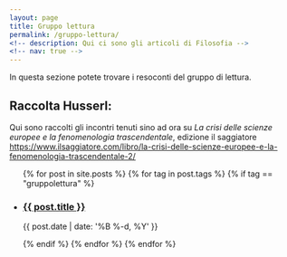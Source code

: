 ```yaml
---
layout: page
title: Gruppo lettura
permalink: /gruppo-lettura/
<!-- description: Qui ci sono gli articoli di Filosofia -->
<!-- nav: true -->
---
```



In questa sezione potete trovare i resoconti del gruppo di lettura.

## Raccolta Husserl:

Qui sono raccolti gli incontri tenuti sino ad ora su _La crisi delle scienze europee e la fenomenologia trascendentale_, edizione il saggiatore https://www.ilsaggiatore.com/libro/la-crisi-delle-scienze-europee-e-la-fenomenologia-trascendentale-2/

<div class="post">

  
  <ul class="post-list">
    {% for post in site.posts %}
    {% for tag in post.tags %}
    {% if tag == "gruppolettura" %}
        <li>
        <h3><a class="post-title" href="{{ post.url | prepend: site.baseurl }}">{{ post.title }}</a></h3>
        <p class="post-meta">{{ post.date | date: '%B %-d, %Y' }}</p>
        <!-- <p>{{ post.description }}</p> -->
        </li>
    {% endif %}
    {% endfor %}
    {% endfor %}
  </ul>

</div>
